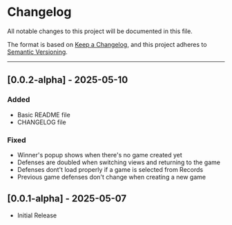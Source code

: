 # Changelog

All notable changes to this project will be documented in this file.

The format is based on [Keep a Changelog](https://keepachangelog.com/en/1.1.0/),
and this project adheres to [Semantic Versioning](https://semver.org/spec/v2.0.0.html).

***

## [0.0.2-alpha] - 2025-05-10

### Added

- Basic README file
- CHANGELOG file

### Fixed

- Winner's popup shows when there's no game created yet
- Defenses are doubled when switching views and returning to the game
- Defenses dont't load properly if a game is selected from Records
- Previous game defenses don't change when creating a new game

## [0.0.1-alpha] - 2025-05-07
- Initial Release
